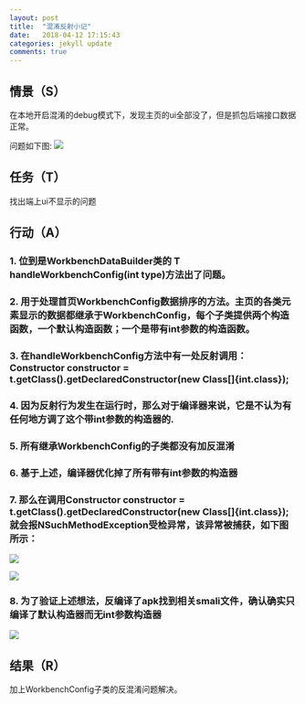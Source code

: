 ```yaml
---
layout: post
title:  "混淆反射小记"
date:   2018-04-12 17:15:43
categories: jekyll update
comments: true
---
```

## 情景（S）
在本地开启混淆的debug模式下，发现主页的ui全部没了，但是抓包后端接口数据正常。
<!--break-->

问题如下图:
![](http://pahdlppe7.bkt.clouddn.com/%E6%B7%B7%E6%B7%86%E5%8F%8D%E5%B0%84%E5%B0%8F%E8%AE%B0:boss_main.image.png)

## 任务（T）

找出端上ui不显示的问题

## 行动（A）

### 1. 位到是WorkbenchDataBuilder类的<T extends WorkbenchConfig> T handleWorkbenchConfig(int type)方法出了问题。

### 2. 用于处理首页WorkbenchConfig数据排序的方法。主页的各类元素显示的数据都继承于WorkbenchConfig，每个子类提供两个构造函数，一个默认构造函数；一个是带有int参数的构造函数。

### 3. 在handleWorkbenchConfig方法中有一处反射调用：Constructor constructor = t.getClass().getDeclaredConstructor(new Class[]{int.class});

### 4. 因为反射行为发生在运行时，那么对于编译器来说，它是不认为有任何地方调了这个带int参数的构造器的.

### 5. 所有继承WorkbenchConfig的子类都没有加反混淆

### 6. 基于上述，编译器优化掉了所有带有int参数的构造器

### 7. 那么在调用Constructor constructor = t.getClass().getDeclaredConstructor(new Class[]{int.class});就会报NSuchMethodException受检异常，该异常被捕获，如下图所示：
![](http://pahdlppe7.bkt.clouddn.com/%E6%B7%B7%E6%B7%86%E5%8F%8D%E5%B0%84%E5%B0%8F%E8%AE%B0:handle_workbench_config.png)

![](http://pahdlppe7.bkt.clouddn.com/%E6%B7%B7%E6%B7%86%E5%8F%8D%E5%B0%84%E5%B0%8F%E8%AE%B0:bash_content.png)

### 8. 为了验证上述想法，反编译了apk找到相关smali文件，确认确实只编译了默认构造器而无int参数构造器
![](http://pahdlppe7.bkt.clouddn.com/%E6%B7%B7%E6%B7%86%E5%8F%8D%E5%B0%84%E5%B0%8F%E8%AE%B0:unti_dex.png)

## 结果（R）
加上WorkbenchConfig子类的反混淆问题解决。
